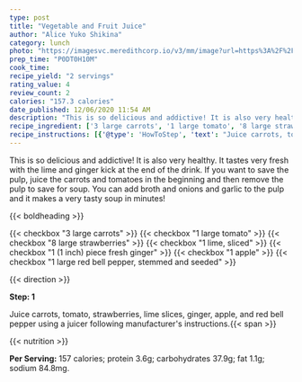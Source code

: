 ```yaml
---
type: post
title: "Vegetable and Fruit Juice"
author: "Alice Yuko Shikina"
category: lunch
photo: "https://imagesvc.meredithcorp.io/v3/mm/image?url=https%3A%2F%2Fimages.media-allrecipes.com%2Fuserphotos%2F6364240.jpg"
prep_time: "P0DT0H10M"
cook_time: 
recipe_yield: "2 servings"
rating_value: 4
review_count: 2
calories: "157.3 calories"
date_published: 12/06/2020 11:54 AM
description: "This is so delicious and addictive! It is also very healthy. It tastes very fresh with the lime and ginger kick at the end of the drink. If you want to save the pulp, juice the carrots and tomatoes in the beginning and then remove the pulp to save for soup. You can add broth and onions and garlic to the pulp and it makes a very tasty soup in minutes!"
recipe_ingredient: ['3 large carrots', '1 large tomato', '8 large strawberries', '1 lime, sliced', '1 (1 inch) piece fresh ginger', '1 apple', '1 large red bell pepper, stemmed and seeded']
recipe_instructions: [{'@type': 'HowToStep', 'text': "Juice carrots, tomato, strawberries, lime slices, ginger, apple, and red bell pepper using a juicer following manufacturer's instructions.\n"}]
---
```


This is so delicious and addictive! It is also very healthy. It tastes very fresh with the lime and ginger kick at the end of the drink. If you want to save the pulp, juice the carrots and tomatoes in the beginning and then remove the pulp to save for soup. You can add broth and onions and garlic to the pulp and it makes a very tasty soup in minutes! 

{{< boldheading >}}

{{< checkbox "3 large carrots" >}}
{{< checkbox "1 large tomato" >}}
{{< checkbox "8 large strawberries" >}}
{{< checkbox "1  lime, sliced" >}}
{{< checkbox "1 (1 inch) piece fresh ginger" >}}
{{< checkbox "1  apple" >}}
{{< checkbox "1 large red bell pepper, stemmed and seeded" >}}


{{< direction >}}

**Step: 1**

Juice carrots, tomato, strawberries, lime slices, ginger, apple, and red bell pepper using a juicer following manufacturer's instructions.{{< span >}}

{{< nutrition >}}

**Per Serving:** 157 calories; protein 3.6g; carbohydrates 37.9g; fat 1.1g; sodium 84.8mg.